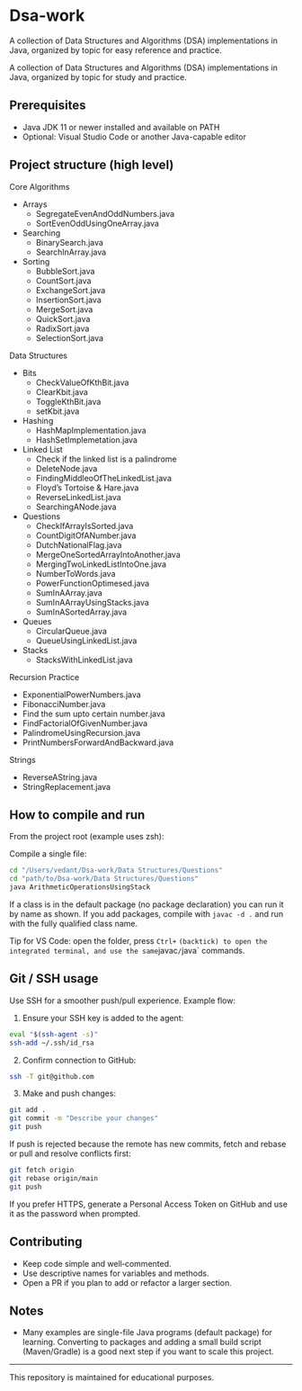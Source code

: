 # Dsa-work

A collection of Data Structures and Algorithms (DSA) implementations in Java, organized by topic for easy reference and practice.

A collection of Data Structures and Algorithms (DSA) implementations in Java, organized by topic for study and practice.

## Prerequisites
- Java JDK 11 or newer installed and available on PATH
- Optional: Visual Studio Code or another Java-capable editor

## Project structure (high level)

Core Algorithms
- Arrays
  - SegregateEvenAndOddNumbers.java
  - SortEvenOddUsingOneArray.java
- Searching
  - BinarySearch.java
  - SearchInArray.java
- Sorting
  - BubbleSort.java
  - CountSort.java
  - ExchangeSort.java
  - InsertionSort.java
  - MergeSort.java
  - QuickSort.java
  - RadixSort.java
  - SelectionSort.java

Data Structures
- Bits
  - CheckValueOfKthBit.java
  - ClearKbit.java
  - ToggleKthBit.java
  - setKbit.java
- Hashing
  - HashMapImplementation.java
  - HashSetImplemetation.java
- Linked List
  - Check if the linked list is a palindrome
  - DeleteNode.java
  - FindingMiddleoOfTheLinkedList.java
  - Floyd’s Tortoise & Hare.java
  - ReverseLinkedList.java
  - SearchingANode.java
- Questions
  - CheckIfArrayIsSorted.java
  - CountDigitOfANumber.java
  - DutchNationalFlag.java
  - MergeOneSortedArrayIntoAnother.java
  - MergingTwoLinkedListIntoOne.java
  - NumberToWords.java
  - PowerFunctionOptimesed.java
  - SumInAArray.java
  - SumInAArrayUsingStacks.java
  - SumInASortedArray.java
- Queues
  - CircularQueue.java
  - QueueUsingLinkedList.java
- Stacks
  - StacksWithLinkedList.java

Recursion Practice
- ExponentialPowerNumbers.java
- FibonacciNumber.java
- Find the sum upto certain number.java
- FindFactorialOfGivenNumber.java
- PalindromeUsingRecursion.java
- PrintNumbersForwardAndBackward.java

Strings
- ReverseAString.java
- StringReplacement.java

## How to compile and run

From the project root (example uses zsh):

Compile a single file:
```bash
cd "/Users/vedant/Dsa-work/Data Structures/Questions"
cd "path/to/Dsa-work/Data Structures/Questions"
java ArithmeticOperationsUsingStack
```

If a class is in the default package (no package declaration) you can run it by name as shown. If you add packages, compile with `javac -d .` and run with the fully qualified class name.

Tip for VS Code: open the folder, press `Ctrl+` ` (backtick) to open the integrated terminal, and use the same `javac`/`java` commands.

## Git / SSH usage

Use SSH for a smoother push/pull experience. Example flow:

1. Ensure your SSH key is added to the agent:
```bash
eval "$(ssh-agent -s)"
ssh-add ~/.ssh/id_rsa
```

2. Confirm connection to GitHub:
```bash
ssh -T git@github.com
```

3. Make and push changes:
```bash
git add .
git commit -m "Describe your changes"
git push
```

If push is rejected because the remote has new commits, fetch and rebase or pull and resolve conflicts first:
```bash
git fetch origin
git rebase origin/main
git push
```

If you prefer HTTPS, generate a Personal Access Token on GitHub and use it as the password when prompted.

## Contributing

- Keep code simple and well‑commented.
- Use descriptive names for variables and methods.
- Open a PR if you plan to add or refactor a larger section.

## Notes
- Many examples are single-file Java programs (default package) for learning. Converting to packages and adding a small build script (Maven/Gradle) is a good next step if you want to scale this project.

---

This repository is maintained for educational purposes.

